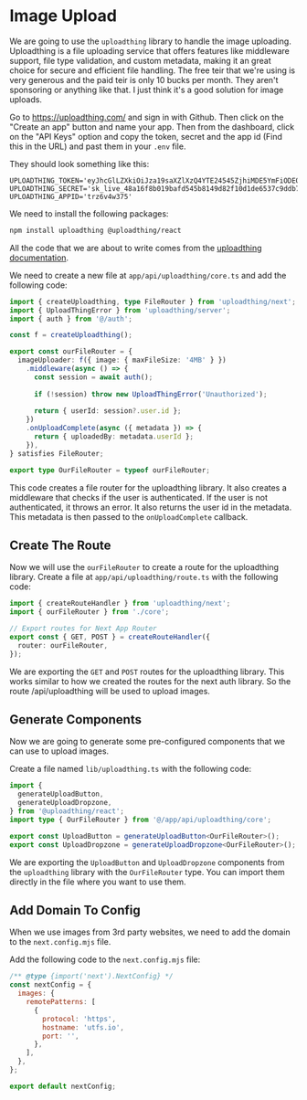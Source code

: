 # Image Upload

We are going to use the `uploadthing` library to handle the image uploading. Uploadthing is a file uploading service that offers features like middleware support, file type validation, and custom metadata, making it an great choice for secure and efficient file handling. The free teir that we're using is very generous and the paid teir is only 10 bucks per month. They aren't sponsoring or anything like that. I just think it's a good solution for image uploads.

Go to https://uploadthing.com/ and sign in with Github. Then click on the "Create an app" button and name your app. Then from the dashboard, click on the "API Keys" option and copy the token, secret and the app id (Find this in the URL) and past them in your `.env` file.

They should look something like this:

```
UPLOADTHING_TOKEN='eyJhcGlLZXkiOiJza19saXZlXzQ4YTE24545ZjhiMDE5YmFiODE0OWQ4MmYxMGQxZGU2NTM3YzlkZGI3YjNiZDk3MmRhNGZmNGMwMmJlOWI2Y2Q0N2UiLCJhcHBJZCI6InRyejZ2NHczNzUiLCJyZWdpb25zIjpbInNlYTEiXX0='
UPLOADTHING_SECRET='sk_live_48a16f8b019bafd545b8149d82f10d1de6537c9ddb7b3bd972da4ff4c02be9b6cd47e'
UPLOADTHING_APPID='trz6v4w375'
```

We need to install the following packages:

```bash
npm install uploadthing @uploadthing/react
```

All the code that we are about to write comes from the [uploadthing documentation](https://docs.uploadthing.com/getting-started/appdir).

We need to create a new file at `app/api/uploadthing/core.ts` and add the following code:

```ts
import { createUploadthing, type FileRouter } from 'uploadthing/next';
import { UploadThingError } from 'uploadthing/server';
import { auth } from '@/auth';

const f = createUploadthing();

export const ourFileRouter = {
  imageUploader: f({ image: { maxFileSize: '4MB' } })
    .middleware(async () => {
      const session = await auth();
     
      if (!session) throw new UploadThingError('Unauthorized');
     
      return { userId: session?.user.id };
    })
    .onUploadComplete(async ({ metadata }) => {
      return { uploadedBy: metadata.userId };
    }),
} satisfies FileRouter;

export type OurFileRouter = typeof ourFileRouter;
```

This code creates a file router for the uploadthing library. It also creates a middleware that checks if the user is authenticated. If the user is not authenticated, it throws an error. It also returns the user id in the metadata. This metadata is then passed to the `onUploadComplete` callback.

## Create The Route

Now we will use the `ourFileRouter` to create a route for the uploadthing library. Create a file at `app/api/uploadthing/route.ts` with the following code:

```ts
import { createRouteHandler } from 'uploadthing/next';
import { ourFileRouter } from './core';

// Export routes for Next App Router
export const { GET, POST } = createRouteHandler({
  router: ourFileRouter,
});
```

We are exporting the `GET` and `POST` routes for the uploadthing library. This works similar to how we created the routes for the next auth library. So the route /api/uploadthing will be used to upload images.

## Generate Components

Now we are going to generate some pre-configured components that we can use to upload images.

 Create a file named `lib/uploadthing.ts` with the following code:

```ts
import {
  generateUploadButton,
  generateUploadDropzone,
} from '@uploadthing/react';
import type { OurFileRouter } from '@/app/api/uploadthing/core';

export const UploadButton = generateUploadButton<OurFileRouter>();
export const UploadDropzone = generateUploadDropzone<OurFileRouter>();
```

We are exporting the `UploadButton` and `UploadDropzone` components from the `uploadthing` library with the `OurFileRouter` type. You can import them directly in the file where you want to use them.

## Add Domain To Config

When we use images from 3rd party websites, we need to add the domain to the `next.config.mjs` file.

Add the following code to the `next.config.mjs` file:

```js
/** @type {import('next').NextConfig} */
const nextConfig = {
  images: {
    remotePatterns: [
      {
        protocol: 'https',
        hostname: 'utfs.io',
        port: '',
      },
    ],
  },
};

export default nextConfig;
```
